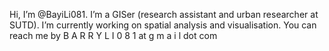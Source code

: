 Hi, I’m @BayiLi081. I’m a GISer (research assistant and urban researcher at SUTD). I’m currently working on spatial analysis and visualisation. You can reach me by B A R R Y L I 0 8 1 at g m a i l dot com
